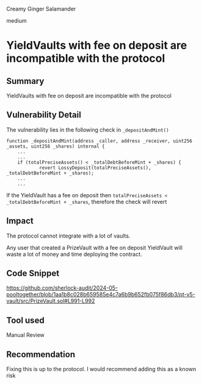 Creamy Ginger Salamander

medium

# YieldVaults with fee on deposit are incompatible with the protocol

## Summary
YieldVaults with fee on deposit are incompatible with the protocol 

## Vulnerability Detail
The vulnerability lies in the following check in `_depositAndMint()`

```solidity
function _depositAndMint(address _caller, address _receiver, uint256 _assets, uint256 _shares) internal {
    ...
    ...
    if (totalPreciseAssets() < _totalDebtBeforeMint + _shares) {
            revert LossyDeposit(totalPreciseAssets(), _totalDebtBeforeMint + _shares);
    ...
    ... 
```

If the YieldVault has a fee on deposit then `totalPreciseAssets <  _totalDebtBeforeMint + _shares`, therefore the check will revert

## Impact
The protocol cannot integrate with a lot of vaults.

Any user that created a PrizeVault with a fee on deposit YieldVault will waste a lot of money and time deploying the contract.

## Code Snippet
https://github.com/sherlock-audit/2024-05-pooltogether/blob/1aa1b8c028b659585e4c7a6b9b652fb075f86db3/pt-v5-vault/src/PrizeVault.sol#L991-L992

## Tool used

Manual Review

## Recommendation
Fixing this is up to the protocol. I would recommend adding this as a known risk
